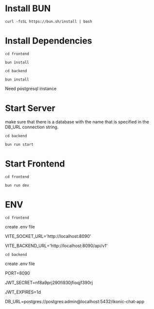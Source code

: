 <!-- Install Bun -->

# Install BUN

`curl -fsSL https://bun.sh/install | bash`

# Install Dependencies

`cd frontend`

`bun install`

`cd backend`

`bun install`

Need postgresql instance

# Start Server

make sure that there is a database with the name that is specified in the DB_URL connection string.

`cd backend`

`bun run start`

# Start Frontend

`cd frontend`

`bun run dev`

# ENV

`cd frontend`

create .env file

VITE_SOCKET_URL='http://localhost:8090'

VITE_BACKEND_URL='http://localhost:8090/api/v1'

`cd backend`

create .env file

PORT=8090

JWT_SECRET=nf8a9prj290fi930jfioqjf390rj

JWT_EXPIRES=1d

DB_URL=postgres://postgres:admin@localhost:5432/ikonic-chat-app
